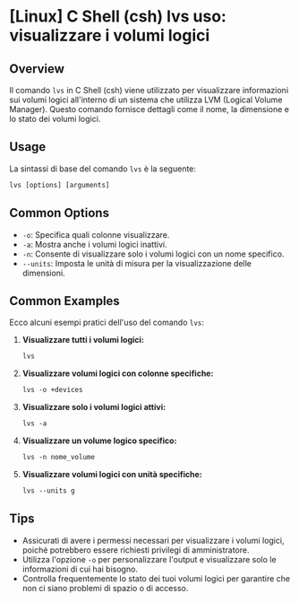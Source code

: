 # [Linux] C Shell (csh) lvs uso: visualizzare i volumi logici

## Overview
Il comando `lvs` in C Shell (csh) viene utilizzato per visualizzare informazioni sui volumi logici all'interno di un sistema che utilizza LVM (Logical Volume Manager). Questo comando fornisce dettagli come il nome, la dimensione e lo stato dei volumi logici.

## Usage
La sintassi di base del comando `lvs` è la seguente:

```csh
lvs [options] [arguments]
```

## Common Options
- `-o`: Specifica quali colonne visualizzare.
- `-a`: Mostra anche i volumi logici inattivi.
- `-n`: Consente di visualizzare solo i volumi logici con un nome specifico.
- `--units`: Imposta le unità di misura per la visualizzazione delle dimensioni.

## Common Examples
Ecco alcuni esempi pratici dell'uso del comando `lvs`:

1. **Visualizzare tutti i volumi logici:**
   ```csh
   lvs
   ```

2. **Visualizzare volumi logici con colonne specifiche:**
   ```csh
   lvs -o +devices
   ```

3. **Visualizzare solo i volumi logici attivi:**
   ```csh
   lvs -a
   ```

4. **Visualizzare un volume logico specifico:**
   ```csh
   lvs -n nome_volume
   ```

5. **Visualizzare volumi logici con unità specifiche:**
   ```csh
   lvs --units g
   ```

## Tips
- Assicurati di avere i permessi necessari per visualizzare i volumi logici, poiché potrebbero essere richiesti privilegi di amministratore.
- Utilizza l'opzione `-o` per personalizzare l'output e visualizzare solo le informazioni di cui hai bisogno.
- Controlla frequentemente lo stato dei tuoi volumi logici per garantire che non ci siano problemi di spazio o di accesso.